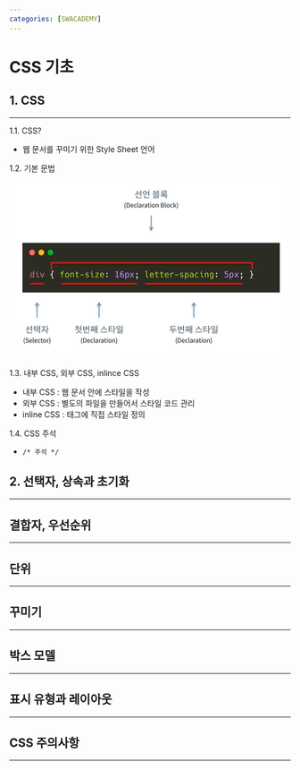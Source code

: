 ```yaml
---
categories: [SWACADEMY]
---
```


# CSS 기초

## 1. CSS
***

1.1. CSS?
- 웹 문서를 꾸미기 위한 Style Sheet 언어

1.2. 기본 문법

![기본문법](/assets/images/2023/01/02/img_5.png)

1.3. 내부 CSS, 외부 CSS, inlince CSS

- 내부 CSS : 웹 문서 안에 스타일을 작성
- 외부 CSS : 별도의 파일을 만들어서 스타일 코드 관리
- inline CSS : 태그에 직접 스타일 정의

1.4. CSS 주석

- `/* 주석 */`

## 2. 선택자, 상속과 초기화
***



## 결합자, 우선순위
***

## 단위
***


## 꾸미기
***

## 박스 모델
***

## 표시 유형과 레이아웃
***

## CSS 주의사항
***
